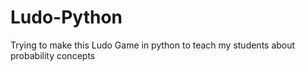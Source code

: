 # Ludo-Python
Trying to make this Ludo Game in python to teach my students about probability concepts
